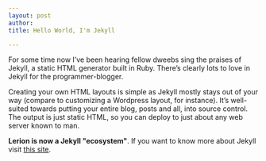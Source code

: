```yaml
---
layout: post
author: 
title: Hello World, I'm Jekyll

---
```

For some time now I’ve been hearing fellow dweebs sing the praises of Jekyll, a static HTML generator built in Ruby. There’s clearly lots to love in Jekyll for the programmer-blogger.

Creating your own HTML layouts is simple as Jekyll mostly stays out of your way (compare to customizing a Wordpress layout, for instance). It’s well-suited towards putting your entire blog, posts and all, into source control. The output is just static HTML, so you can deploy to just about any web server known to man.  

**Lerion is now a Jekyll "ecosystem"**. If you want to know more about Jekyll visit [this site](http://cobyism.com/jekyll/docs/home/).  
